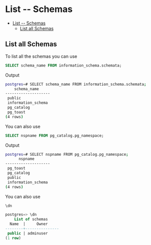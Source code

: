 # List -- Schemas

- [List -- Schemas](#list----schemas)
  - [List all Schemas](#list-all-schemas)

## List all Schemas

To list all the schemas you can use

```sql
SELECT schema_name FROM information_schema.schemata;
```

Output

```bash
postgres=# SELECT schema_name FROM information_schema.schemata;
    schema_name     
--------------------
 public
 information_schema
 pg_catalog
 pg_toast
(4 rows)
```

You can also use

```sql
SELECT nspname FROM pg_catalog.pg_namespace;
```

Output

```bash
postgres=# SELECT nspname FROM pg_catalog.pg_namespace;
      nspname       
--------------------
 pg_toast
 pg_catalog
 public
 information_schema
(4 rows)
```

You can also use

```sql
\dn
```

```sql
postgres=> \dn
    List of schemas
  Name  |     Owner
--------+---------------
 public | adminuser
(1 row)
```
